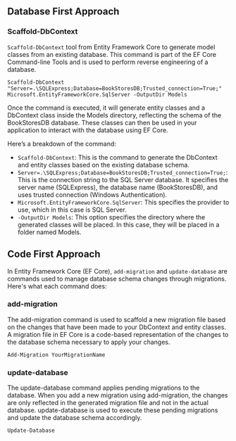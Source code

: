 ## Database First Approach
### Scaffold-DbContext
`Scaffold-DbContext` tool from Entity Framework Core to generate model classes from an existing database. This command is part of the EF Core Command-line Tools and is used to perform reverse engineering of a database.

```
Scaffold-DbContext "Server=.\SQLExpress;Database=BookStoresDB;Trusted_connection=True;" Microsoft.EntityFrameworkCore.SqlServer -OutputDir Models
```
Once the command is executed, it will generate entity classes and a DbContext class inside the Models directory, reflecting the schema of the BookStoresDB database. These classes can then be used in your application to interact with the database using EF Core.

Here’s a breakdown of the command:

- `Scaffold-DbContext`: This is the command to generate the DbContext and entity classes based on the existing database schema.
- `Server=.\SQLExpress;Database=BookStoresDB;Trusted_connection=True;`: This is the connection string to the SQL Server database. It specifies the server name (SQLExpress), the database name (BookStoresDB), and uses trusted connection (Windows Authentication).
- `Microsoft.EntityFrameworkCore.SqlServer`: This specifies the provider to use, which in this case is SQL Server.
- `-OutputDir Models`: This option specifies the directory where the generated classes will be placed. In this case, they will be placed in a folder named Models.

## Code First Approach
In Entity Framework Core (EF Core), `add-migration` and `update-database` are commands used to manage database schema changes through migrations. Here's what each command does:

### add-migration
The add-migration command is used to scaffold a new migration file based on the changes that have been made to your DbContext and entity classes. A migration file in EF Core is a code-based representation of the changes to the database schema necessary to apply your changes.
```
Add-Migration YourMigrationName
```

### update-database
The update-database command applies pending migrations to the database. When you add a new migration using add-migration, the changes are only reflected in the generated migration file and not in the actual database. update-database is used to execute these pending migrations and update the database schema accordingly.
```
Update-Database
```
